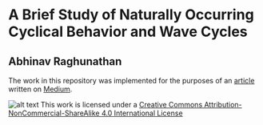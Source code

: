 # A Brief Study of Naturally Occurring Cyclical Behavior and Wave Cycles
## Abhinav Raghunathan

The work in this repository was implemented for the purposes of an [article]() written on [Medium](https://medium.com).

![alt text](https://i.creativecommons.org/l/by-nc-sa/4.0/88x31.png "Creative Commons License")
This work is licensed under a [Creative Commons Attribution-NonCommercial-ShareAlike 4.0 International License](http://creativecommons.org/licenses/by-nc-sa/4.0/)